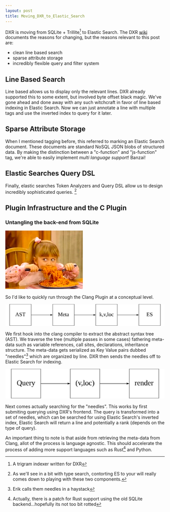 ```yaml
---
layout: post
title: Moving_DXR_to_Elastic_Search
---
```


DXR is moving from SQLite + Trillite[^2] to Elastic Search. The DXR [wiki](https://wiki.mozilla.org/DXR_Storages#Elasticsearch)
documents the reasons for changing, but the reasons relevant to this
post are:

- clean line based search
- sparse attribute storage
- incredibly flexible query and filter system

## Line Based Search ##

Line based allows us to display only the relevant lines.
DXR already supported this to some extent, but involved byte offset
black magic. We've gone ahead and done away with any such witchcraft in
favor of line based indexing in Elastic Search. Now we can just
annotate a line with multiple tags and use the inverted index to query
for it later.

## Sparse Attribute Storage ##

When I mentioned tagging before, this referred to marking an Elastic Search
document. These documents are standard NoSQL JSON blobs of structured data.
By making the distinction between a "c-function" and "js-function" tag, we're
able to easily implement _multi language support_! Banzai!


## Elastic Searches Query DSL ##

Finally, elastic searches Token Analyzers and Query DSL allow us to design
incredibly sophisticated queries. [^4] 
## Plugin Infrastructure and the C Plugin ##

### Untangling the back-end from SQLite ###

![](/images/spaghetti.gif)

So I'd like to quickly run through the Clang Plugin at a conceptual level.

![](/images/indexer.svg ) 

We first hook into the clang compiler to extract the abstract syntax tree (AST).
We traverse the tree (multiple passes in some cases) fathering
meta-data such as variable references, call sites, declarations, inheritance
structure. The meta-data gets serialized as Key Value pairs dubbed "needles"[^6]
which are organized by line. DXR then sends the needles off to Elastic Search for
indexing.

![](/images/query.svg ) 

Next comes actually searching for the "needles". This works by first submiting
querying using DXR's frontend. The query is transformed into a set of needles, which
can be searched for using Elastic Search's inverted index, Elastic Search will return
a line and potentially a rank (depends on the type of query).

An important thing to note is that aside from retrieving the meta-data from Clang,
allot of the process is language agnostic. This should accelerate the process of
adding more support languages such as Rust[^5] and Python.

[^2]: A trigram indexer written for DXR

[^4]: As we'll see in a bit with type search, contorting ES to your will really comes down to playing with these two components.

[^5]: Actually, there is a patch for Rust support using the old SQLite backend...hopefully its not too bit rotted

[^6]: Erik calls them needles in a haystack
